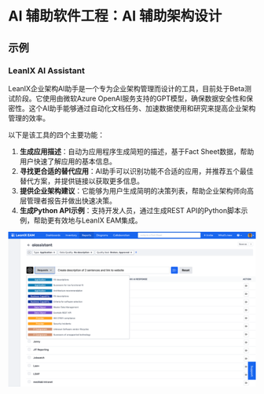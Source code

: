 # AI 辅助软件工程：AI 辅助架构设计

## 示例

### LeanIX AI Assistant

LeanIX企业架构AI助手是一个专为企业架构管理而设计的工具，目前处于Beta测试阶段。它使用由微软Azure
OpenAI服务支持的GPT模型，确保数据安全性和保密性。这个AI助手能够通过自动化文档任务、加速数据使用和研究来提高企业架构管理的效率。

以下是该工具的四个主要功能：

1. **生成应用描述**：自动为应用程序生成简短的描述，基于Fact Sheet数据，帮助用户快速了解应用的基本信息。
2. **寻找更合适的替代应用**：AI助手可以识别功能不合适的应用，并推荐五个最佳替代方案，并提供链接以获取更多信息。
3. **提供企业架构建议**：它能够为用户生成简明的决策列表，帮助企业架构师向高层管理者报告并做出快速决策。
4. **生成Python API示例**：支持开发人员，通过生成REST API的Python脚本示例，帮助更有效地与LeanIX EAM集成。

![](images/LeanIX-AI-Assistant-Prompts.webp)
